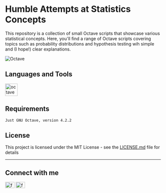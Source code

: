 # Humble Attempts at Statistics Concepts

This repository is a collection of small Octave scripts that showcase various statistical concepts.
Here, you'll find a range of Octave scripts covering topics such as probability distributions and hypothesis testing wih simple and (I hope!) clear explanations.


![Octave](https://img.shields.io/badge/OCTAVE-darkblue?style=for-the-badge&logo=octave&logoColor=fcd683)


## Languages and Tools
<p align="left"> <a href="https://github.com/gnu-octave" target="_blank" rel="noreferrer"> <img src="https://avatars.githubusercontent.com/u/5480630?s=200&v=4" alt="octave" width="40" height="40"/> </a> </p>

## Requirements
```
Just GNU Octave, version 4.2.2
```

## License

This project is licensed under the MIT License - see the [LICENSE.md](LICENSE.md) file for details

<hr>

## Connect with me
<p align="left">
<a href="https://www.linkedin.com/in/francescopl/" target="blank"><img align="center" src="https://raw.githubusercontent.com/rahuldkjain/github-profile-readme-generator/master/src/images/icons/Social/linked-in-alt.svg" alt="francescopaololezza" height="20" width="30" /></a>
<a href="https://www.kaggle.com/francescopaolol" target="blank"><img align="center" src="https://raw.githubusercontent.com/rahuldkjain/github-profile-readme-generator/master/src/images/icons/Social/kaggle.svg" alt="francescopaololezza" height="20" width="30" /></a>
</p>

